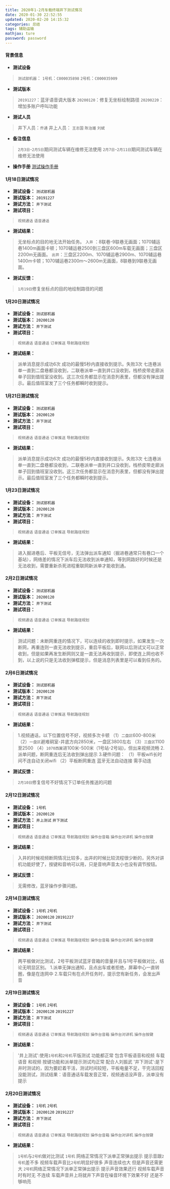 ```yaml
---
title: 2020年1-2月车载终端井下测试情况
date: 2020-01-30 22:52:55
updated: 2020-02-20 14:15:32
categories: 总结
tags: 辅助运输
mathjax: ture
password: password
---
```

#### 背景信息
* **测试设备**
> `测试部机器`：
> `1号机`：`C000035898`
> `2号机`：`C000035909`

* **测试版本**
> `20191227`：蓝牙语音调大版本
> `20200120`：修复无坐标绘制路径
> `20200220`：增加多账户呼叫功能

* **测试人员**
> 井下人员：`乔通`
> 井上人员： `王志国` `陈治雄` `刘斌`

* **备注信息**
> `2月3日`-`2月5日`期间测试车辆在维修无法使用
> `2月7日`-`2月11日`期间测试车辆在维修无法使用

* **操作手册**
[测试操作手册](https://rhtect.github.io/2020/01/16/wendang-manual-pad/)

#### 1月18日测试情况
* **测试设备：** `测试部机器`
* **测试版本：** `20191227`
* **测试方法：** `井下测试`
* **测试项目：** 
> `视频通话` `语音通话`
* **测试结果：** 
> 无坐标点的目的地无法开始任务。
> `入井` ：8联巷-9联巷无画面；1070辅运巷1400m画面卡顿；1070辅运巷2500到三盘区600m车载无画面；三盘区2200m无画面。
> `出井`：三盘区2200m、1070辅运巷2900m、1070辅运巷1400m卡顿；1070辅运巷2300m～2600m无画面，8联巷到9联巷无画面。
* **测试反馈：** 
> `1月19日`修复坐标点的目的地绘制路径的问题

#### 1月20日测试情况
* **测试设备：** `测试部机器`
* **测试版本：** `20200120`
* **测试方法：** `井下测试`
* **测试项目：** 
> `视频通话` `语音通话` `订单推送` `导航路径规划`
* **测试结果：** 
> 派单消息提示成功6次 成功的最慢5秒内直接收到提示。失败3次 七连巷派单一直到二盘巷都没收到，二联巷派单一直到井口没收到，栈桥皮带走廊派单子回到值班室没收到。这三次任务都显示在消息列表里，但都没有弹出提示。最后值班室发了三个任务都瞬时收到提示。

#### 1月21日测试情况
* **测试设备：** `测试部机器`
* **测试版本：** `20200120`
* **测试方法：** `井下测试`
* **测试项目：** 
> `视频通话` `语音通话` `订单推送` `导航路径规划`
* **测试结果：** 
> 派单消息提示成功6次 成功的最慢5秒内直接收到提示。失败3次 七连巷派单一直到二盘巷都没收到，二联巷派单一直到井口没收到，栈桥皮带走廊派单子回到值班室没收到。这三次任务都显示在消息列表里，但都没有弹出提示。最后值班室发了三个任务都瞬时收到提示。

#### 1月23日测试情况
* **测试设备：** `测试部机器`
* **测试版本：** `20200120`
* **测试方法：** `井下测试`
* **测试项目：** 
> `视频通话` `语音通话` `订单推送` `导航路径规划`
* **测试结果：** 
> 进入掘进巷后、平板无信号，无法弹出派车通知（掘进巷通常只有巷口一个基站），网络差的情况下派车后无法收到派单通知，等到网路好的时候还是无法收到，需要重新杀死进程重联网新派单才能收到通。

#### 2月2日测试情况
* **测试设备：** `测试部机器`
* **测试版本：** `20200120`
* **测试方法：** `井下测试`
* **测试项目：** 
> `视频通话`
> `语音通话`
> `订单推送`
> `导航路径规划`
* **测试结果：** 
> 测试问题：未断网重连的情况下，可以连续的收到即时提示，如果发生一次断网，再重连则一直无法收到提示，重启平板后，联网以后测试又可以正常收到，但是如果再发生断网则又是一直无法再收到提示，即使连上网也收不到，以上说的只是无法收到弹框提示，但是消息列表里是可以看到任务的。

#### 2月6日测试情况
* **测试设备：** `测试部机器`
* **测试版本：** `20200120`
* **测试方法：** `井下测试`
* **测试项目：** 
> `视频通话` `语音通话` `订单推送` `导航路径规划`
* **测试结果：** 
> 1.视频通话，以下位置信号不好，视频多次卡顿
（1）`二盘区`600-800米
（2）`一盘区`避难硐室-井底方向2850米，一盘区3800左右
（3）`三盘区`1100至2500
（4）`1070西翼`进100米-500米（1号站-2号站)，但出来视频流畅
> 2.派单问题，断网重连后无法收到弹出提示
> 3.硬件问题：
（1）平板wifi长时间不连自动关闭wifi
（2）平板断网重连 蓝牙无法自动连接 需手动连
* **测试反馈：** 
> `2月10日`修复信号不好情况下订单任务推送的问题

#### 2月12日测试情况
* **测试设备：** `1号机`
* **测试版本：** `20200120`
* **测试方法：** `井上测试` `井下测试`
* **测试项目：** 
> `视频通话` `语音通话` `订单推送` `导航路径规划` `操作台音箱` `操作台对讲机` `操作台按键`
* **测试结果：** 
> 入井的时候视频断网情况比较多，出井的时候比较流程很少断的，另外对讲机功能好使了，按键和音响可以用，只是音响声音太小也没有调节按钮。
* **测试反馈：** 
> 无需修改，蓝牙操作步骤问题。

#### 2月14日测试情况
* **测试设备：** `1号机` `2号机`
* **测试版本：** `20200120` `20191227`
* **测试方法：** `井下测试`
* **测试项目：** 
> `视频通话` `语音通话` `订单推送` `导航路径规划` `操作台音箱` `操作台对讲机` `操作台按键`
* **测试结果：** 
> 两平板做对比测试，2号平板测试蓝牙音箱的音量并且与1号平板做对比，结论无明显区别。
> 1.派单无弹出通知，且点出车或者拒绝，屏幕中心一直转圈，像是在连网中
> 2.车载只有在点开任务时，提示您有新任务，会发出声音


#### 2月19日测试情况
* **测试设备：** `1号机` `2号机`
* **测试版本：** `20200120` `20191227`
* **测试方法：** `井下测试`
* **测试项目：** 
> `视频通话` `语音通话` `订单推送` `导航路径规划` `操作台音箱` `操作台对讲机` `操作台按键`
* **测试结果：** 
> '井上测试':使用`1号机`和`2号机`平版测试 功能都正常 包含平板语音和视频 车载语音 和视频 按键功能和派单提示测试均正常 配合人刘振武
> '井下测试':是下井时测试的，因为要赶着干活，测试时间较短，平板电量不足，干完活回程没能测试，测试结果：语音通话车载发音正常，视频通话没声音，派单没有提示

#### 2月20日测试情况
* **测试设备：** `1号机` `2号机`
* **测试版本：** `20200120` `20191227`
* **测试方法：** `井下测试`
* **测试项目：** 
> `视频通话` `语音通话` `订单推送` `导航路径规划` `操作台音箱` `操作台对讲机` `操作台按键`
* **测试结果：** 
> `1号机`与`2号机`做对比测试
> `1号机` 网络正常情况下派单正常弹出提示 提示音跟`2号机`差不多 视频车载声音比`2号机`明显好很多 声音连续也大 但是声音还需更大
> `2号机`网络正常情况下派单正常弹出提示 提示声音效果还行 视频车载声音时有时无 不连续 车载声音井上将就井下声音在噪音环境下效果不好 还是不够响亮
